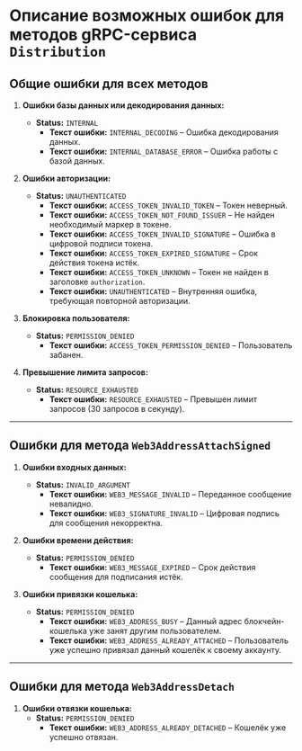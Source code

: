 
# Описание возможных ошибок для методов gRPC-сервиса `Distribution`

## Общие ошибки для всех методов

1. **Ошибки базы данных или декодирования данных:**
   - **Status:** `INTERNAL`
     - **Текст ошибки:** `INTERNAL_DECODING` – Ошибка декодирования данных.
     - **Текст ошибки:** `INTERNAL_DATABASE_ERROR` – Ошибка работы с базой данных.

2. **Ошибки авторизации:**
   - **Status:** `UNAUTHENTICATED`
     - **Текст ошибки:** `ACCESS_TOKEN_INVALID_TOKEN` – Токен неверный.
     - **Текст ошибки:** `ACCESS_TOKEN_NOT_FOUND_ISSUER` – Не найден необходимый маркер в токене.
     - **Текст ошибки:** `ACCESS_TOKEN_INVALID_SIGNATURE` – Ошибка в цифровой подписи токена.
     - **Текст ошибки:** `ACCESS_TOKEN_EXPIRED_SIGNATURE` – Срок действия токена истёк.
     - **Текст ошибки:** `ACCESS_TOKEN_UNKNOWN` – Токен не найден в заголовке `authorization`.
     - **Текст ошибки:** `UNAUTHENTICATED` – Внутренняя ошибка, требующая повторной авторизации.

3. **Блокировка пользователя:**
   - **Status:** `PERMISSION_DENIED`
     - **Текст ошибки:** `ACCESS_TOKEN_PERMISSION_DENIED` – Пользователь забанен.

4. **Превышение лимита запросов:**
   - **Status:** `RESOURCE_EXHAUSTED`
     - **Текст ошибки:** `RESOURCE_EXHAUSTED` – Превышен лимит запросов (30 запросов в секунду).

---

## Ошибки для метода `Web3AddressAttachSigned`

1. **Ошибки входных данных:**
   - **Status:** `INVALID_ARGUMENT`
     - **Текст ошибки:** `WEB3_MESSAGE_INVALID` – Переданное сообщение невалидно.
     - **Текст ошибки:** `WEB3_SIGNATURE_INVALID` – Цифровая подпись для сообщения некорректна.

2. **Ошибки времени действия:**
   - **Status:** `PERMISSION_DENIED`
     - **Текст ошибки:** `WEB3_MESSAGE_EXPIRED` – Срок действия сообщения для подписания истёк.

3. **Ошибки привязки кошелька:**
   - **Status:** `PERMISSION_DENIED`
     - **Текст ошибки:** `WEB3_ADDRESS_BUSY` – Данный адрес блокчейн-кошелька уже занят другим пользователем.
     - **Текст ошибки:** `WEB3_ADDRESS_ALREADY_ATTACHED` – Пользователь уже успешно привязал данный кошелёк к своему аккаунту.

---

## Ошибки для метода `Web3AddressDetach`

1. **Ошибки отвязки кошелька:**
   - **Status:** `PERMISSION_DENIED`
     - **Текст ошибки:** `WEB3_ADDRESS_ALREADY_DETACHED` – Кошелёк уже успешно отвязан.

